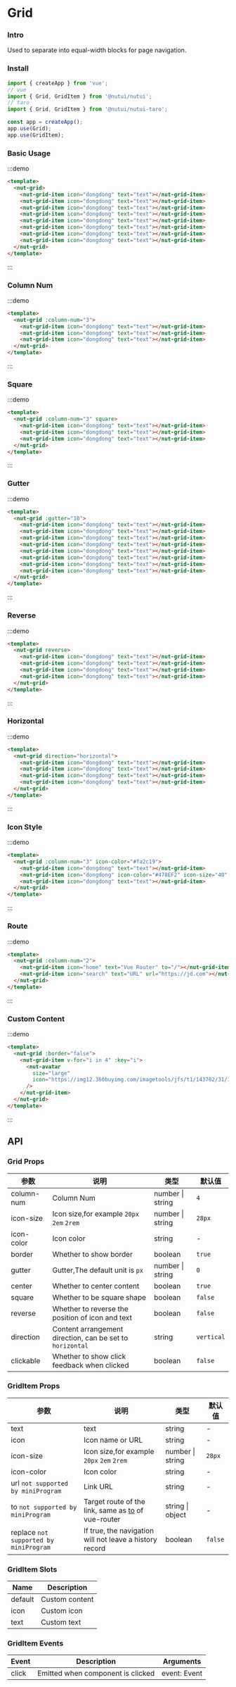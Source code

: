 # Grid

### Intro

Used to separate into equal-width blocks for page navigation.

### Install

``` javascript
import { createApp } from 'vue';
// vue
import { Grid, GridItem } from '@nutui/nutui';
// taro
import { Grid, GridItem } from '@nutui/nutui-taro';

const app = createApp();
app.use(Grid);
app.use(GridItem);
```

### Basic Usage

:::demo
```html
<template>
  <nut-grid>
    <nut-grid-item icon="dongdong" text="text"></nut-grid-item>
    <nut-grid-item icon="dongdong" text="text"></nut-grid-item>
    <nut-grid-item icon="dongdong" text="text"></nut-grid-item>
    <nut-grid-item icon="dongdong" text="text"></nut-grid-item>
    <nut-grid-item icon="dongdong" text="text"></nut-grid-item>
    <nut-grid-item icon="dongdong" text="text"></nut-grid-item>
    <nut-grid-item icon="dongdong" text="text"></nut-grid-item>
    <nut-grid-item icon="dongdong" text="text"></nut-grid-item>
  </nut-grid>
</template>
```
:::

### Column Num

:::demo
```html
<template>
  <nut-grid :column-num="3">
    <nut-grid-item icon="dongdong" text="text"></nut-grid-item>
    <nut-grid-item icon="dongdong" text="text"></nut-grid-item>
    <nut-grid-item icon="dongdong" text="text"></nut-grid-item>
  </nut-grid>
</template>
```
:::

### Square

:::demo
```html
<template>
  <nut-grid :column-num="3" square>
    <nut-grid-item icon="dongdong" text="text"></nut-grid-item>
    <nut-grid-item icon="dongdong" text="text"></nut-grid-item>
    <nut-grid-item icon="dongdong" text="text"></nut-grid-item>
  </nut-grid>
</template>
```
:::

### Gutter

:::demo
```html
<template>
  <nut-grid :gutter="10">
    <nut-grid-item icon="dongdong" text="text"></nut-grid-item>
    <nut-grid-item icon="dongdong" text="text"></nut-grid-item>
    <nut-grid-item icon="dongdong" text="text"></nut-grid-item>
    <nut-grid-item icon="dongdong" text="text"></nut-grid-item>
    <nut-grid-item icon="dongdong" text="text"></nut-grid-item>
    <nut-grid-item icon="dongdong" text="text"></nut-grid-item>
    <nut-grid-item icon="dongdong" text="text"></nut-grid-item>
    <nut-grid-item icon="dongdong" text="text"></nut-grid-item>
  </nut-grid>
</template>
```
:::

### Reverse

:::demo
```html
<template>
  <nut-grid reverse>
    <nut-grid-item icon="dongdong" text="text"></nut-grid-item>
    <nut-grid-item icon="dongdong" text="text"></nut-grid-item>
    <nut-grid-item icon="dongdong" text="text"></nut-grid-item>
    <nut-grid-item icon="dongdong" text="text"></nut-grid-item>
  </nut-grid>
</template>
```
:::

### Horizontal

:::demo
```html
<template>
  <nut-grid direction="horizontal">
    <nut-grid-item icon="dongdong" text="text"></nut-grid-item>
    <nut-grid-item icon="dongdong" text="text"></nut-grid-item>
    <nut-grid-item icon="dongdong" text="text"></nut-grid-item>
    <nut-grid-item icon="dongdong" text="text"></nut-grid-item>
  </nut-grid>
</template>
```
:::

### Icon Style

:::demo
```html
<template>
  <nut-grid :column-num="3" icon-color="#fa2c19">
    <nut-grid-item icon="dongdong" text="text"></nut-grid-item>
    <nut-grid-item icon="dongdong" icon-color="#478EF2" icon-size="40" text="text"></nut-grid-item>
    <nut-grid-item icon="dongdong" text="text"></nut-grid-item>
  </nut-grid>
</template>
```
:::

### Route

:::demo
```html
<template>
  <nut-grid :column-num="2">
    <nut-grid-item icon="home" text="Vue Router" to="/"></nut-grid-item>
    <nut-grid-item icon="search" text="URL" url="https://jd.com"></nut-grid-item>
  </nut-grid>
</template>
```
:::

### Custom Content

:::demo
```html
<template>
  <nut-grid :border="false">
    <nut-grid-item v-for="i in 4" :key="i">
      <nut-avatar
        size="large"
        icon="https://img12.360buyimg.com/imagetools/jfs/t1/143702/31/16654/116794/5fc6f541Edebf8a57/4138097748889987.png"
      />
    </nut-grid-item>
  </nut-grid>
</template>
```
:::

## API

### Grid Props

| 参数          | 说明                                      | 类型                    | 默认值      |
|---------------|------------------------------------------|------------------------|------------|
| column-num    | Column Num                                     | number \| string         | `4`        |
| icon-size     | Icon size,for example `20px` `2em` `2rem`          | number \| string        | `28px`     |
| icon-color    | Icon color                                  | string                 | -          |
| border        | Whether to show border                               | boolean                | `true`     |
| gutter        | Gutter,The default unit is `px`               | number \| string        | `0`        |
| center        | Whether to center content                      | boolean                | `true`      |
| square        | 	Whether to be square shape                      | boolean                | `false`     |
| reverse       | 	Whether to reverse the position of icon and text       | boolean                | `false`     |
| direction     | 	Content arrangement direction, can be set to  `horizontal`    | string                 | `vertical`  |
| clickable     | Whether to show click feedback when clicked        | boolean                | `false`     |

### GridItem Props

| 参数                  | 说明                                                                                     | 类型               | 默认值      |
|----------------------|-----------------------------------------------------------------------------------------|--------------------|------------|
| text                 | text                                                                                     | string             | -          |
| icon                 | Icon name or URL                                                            | string             | -          |
| icon-size            | Icon size,for example `20px` `2em` `2rem`      | number \| string  |`28px`  |
| icon-color           | Icon color              | string            | -           |
| url `not supported by miniProgram`   | Link URL             | string            | -           |
| to `not supported by miniProgram` | 	Target route of the link, same as [to](https://router.vuejs.org/zh/api/#to) of vue-router | string \| object| -    |
| replace `not supported by miniProgram` | If true, the navigation will not leave a history record       | boolean           | `false`     |

### GridItem Slots

| Name                   | Description                 |
|-----------------------|----------------------|
| default               | Custom content         |
| icon                  | Custom icon            |
| text                  | Custom text            |

### GridItem Events

| Event                 | Description           | Arguments               |
|-----------------------|-----------------------|-----------------------|
| click                 | Emitted when component is clicked          | event: Event          |

